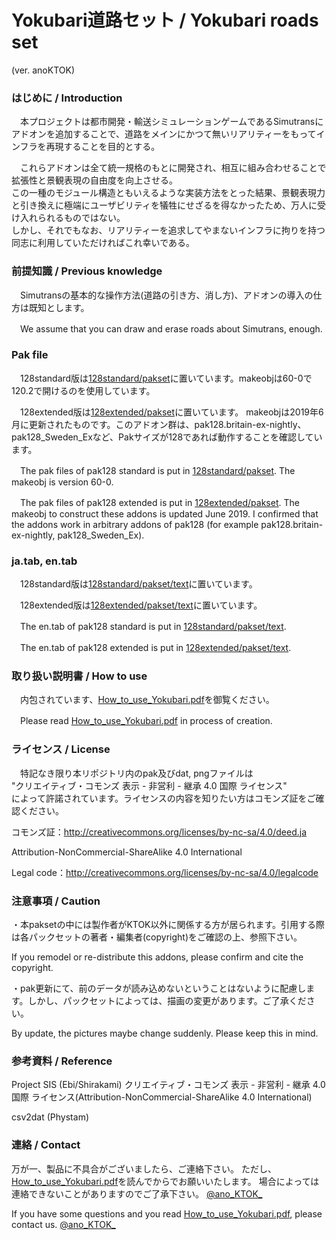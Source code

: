 # Yokubari道路セット / Yokubari roads set
(ver. anoKTOK)


### はじめに / Introduction
　本プロジェクトは都市開発・輸送シミュレーションゲームであるSimutransにアドオンを追加することで、道路をメインにかつて無いリアリティーをもってインフラを再現することを目的とする。

　これらアドオンは全て統一規格のもとに開発され、相互に組み合わせることで拡張性と景観表現の自由度を向上させる。  
この一種のモジュール構造ともいえるような実装方法をとった結果、景観表現力と引き換えに極端にユーザビリティを犠牲にせざるを得なかったため、万人に受け入れられるものではない。  
しかし、それでもなお、リアリティーを追求してやまないインフラに拘りを持つ同志に利用していただければこれ幸いである。  


### 前提知識 / Previous knowledge
　Simutransの基本的な操作方法(道路の引き方、消し方)、アドオンの導入の仕方は既知とします。

　We assume that you can draw and erase roads about Simutrans, enough.  

### Pak file
　128standard版は[128standard/pakset](https://github.com/anoKTOK/Yokubari_roads_set_ver_anoKTOK/tree/main/128extended/pakset)に置いています。makeobjは60-0で120.2で開けるのを使用しています。

　128extended版は[128extended/pakset](https://github.com/anoKTOK/Yokubari_roads_set_ver_anoKTOK/tree/main/128extended/pakset)に置いています。
 makeobjは2019年6月に更新されたものです。このアドオン群は、pak128.britain-ex-nightly、pak128_Sweden_Exなど、Pakサイズが128であれば動作することを確認しています。

　The pak files of pak128 standard is put in [128standard/pakset](https://github.com/anoKTOK/Yokubari_roads_set_ver_anoKTOK/tree/main/128extended/pakset).
 The makeobj is version 60-0.


　The pak files of pak128 extended is put in [128extended/pakset](https://github.com/anoKTOK/Yokubari_roads_set_ver_anoKTOK/tree/main/128extended/pakset).
 The makeobj to construct these addons is updated June 2019.
 I confirmed that the addons work in arbitrary addons of pak128 (for example pak128.britain-ex-nightly, pak128_Sweden_Ex).

### ja.tab, en.tab
　128standard版は[128standard/pakset/text](https://github.com/anoKTOK/Yokubari_roads_set_ver_anoKTOK/tree/main/128standard/pakset/text)に置いています。

　128extended版は[128extended/pakset/text](https://github.com/anoKTOK/Yokubari_roads_set_ver_anoKTOK/tree/main/128extended/pakset/text)に置いています。

　The en.tab of pak128 standard is put in [128standard/pakset/text](https://github.com/anoKTOK/Yokubari_roads_set_ver_anoKTOK/tree/main/128standard/pakset/text).

　The en.tab of pak128 extended is put in [128extended/pakset/text](https://github.com/anoKTOK/Yokubari_roads_set_ver_anoKTOK/tree/main/128extended/pakset/text).

### 取り扱い説明書 / How to use
　内包されています、[How_to_use_Yokubari.pdf](https://github.com/anoKTOK/Yokubari_roads_set_ver_anoKTOK/blob/main/How_to_use/How_to_use_Yokubari.pdf)を御覧ください。

　Please read [How_to_use_Yokubari.pdf](https://github.com/anoKTOK/Yokubari_roads_set_ver_anoKTOK/blob/main/How_to_use/How_to_use_Yokubari.pdf) in process of creation.

### ライセンス / License
　特記なき限り本リポジトリ内のpak及びdat, pngファイルは  
"クリエイティブ・コモンズ 表示 - 非営利 - 継承 4.0 国際 ライセンス"  
によって許諾されています。ライセンスの内容を知りたい方はコモンズ証をご確認ください。

コモンズ証：http://creativecommons.org/licenses/by-nc-sa/4.0/deed.ja  

Attribution-NonCommercial-ShareAlike 4.0 International

Legal code：http://creativecommons.org/licenses/by-nc-sa/4.0/legalcode  

### 注意事項 / Caution
・本paksetの中には製作者がKTOK以外に関係する方が居られます。引用する際は各パックセットの著者・編集者(copyright)をご確認の上、参照下さい。

  If you remodel or re-distribute this addons, please confirm and cite the copyright.
      
・pak更新にて、前のデータが読み込めないということはないように配慮します。しかし、パックセットによっては、描画の変更があります。ご了承ください。

  By update, the pictures maybe change suddenly. Please keep this in mind.

### 参考資料 / Reference
Project SIS (Ebi/Shirakami) クリエイティブ・コモンズ 表示 - 非営利 - 継承 4.0 国際 ライセンス(Attribution-NonCommercial-ShareAlike 4.0 International)

csv2dat (Phystam)

### 連絡 / Contact
万が一、製品に不具合がございましたら、ご連絡下さい。
ただし、[How_to_use_Yokubari.pdf](https://github.com/anoKTOK/Yokubari_roads_set_ver_anoKTOK/blob/main/How_to_use/How_to_use_Yokubari.pdf)を読んでからでお願いいたします。
場合によっては連絡できないことがありますのでご了承下さい。
[@ano_KTOK_](https://twitter.com/ano_KTOK_)

If you have some questions and
you read [How_to_use_Yokubari.pdf](https://github.com/anoKTOK/Yokubari_roads_set_ver_anoKTOK/blob/main/How_to_use/How_to_use_Yokubari.pdf),
please contact us.
[@ano_KTOK_](https://twitter.com/ano_KTOK_)

